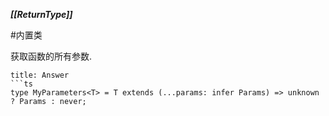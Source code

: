 ***[[ReturnType]]***

#内置类 

获取函数的所有参数. 

```ad-success
title: Answer
```ts
type MyParameters<T> = T extends (...params: infer Params) => unknown ? Params : never;
```

